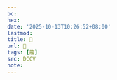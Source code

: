 ```yaml
---
bc:
hex:
date: '2025-10-13T10:26:52+08:00'
lastmod:
title: 􂣫
url: 􂣫
tags: [龍]
src: DCCV
note:
---
```

